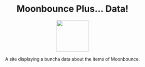<div align="center">
  <h1>Moonbounce Plus... Data!</h1>
  <img src="https://github.com/Jordy3D/MoonbouncePlus/assets/19144524/65fb6083-77cd-422b-abf1-c9bec3d3ac00" height=100>
  <p>A site displaying a buncha data about the items of Moonbounce.</p>
</div>

